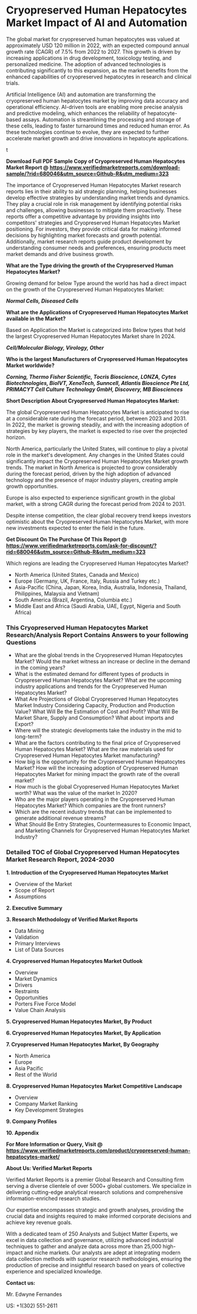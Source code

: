 <meta name="title" content="Global Cryopreserved Human Hepatocytes Market Impact of AI and Automation"><meta name="description" content="The global market for cryopreserved human hepatocytes was valued at approximately USD 120 million in 2022, with an expected compound annual growth rate (CAGR) of 7.5% "><meta name="title" content="Cryopreserved Human Hepatocytes Market Size, Share, Scope, Trends, Growth, Opportunities, Analysis, Forecast"><h1>Cryopreserved Human Hepatocytes Market Impact of AI and Automation</h1><p>The global market for cryopreserved human hepatocytes was valued at approximately USD 120 million in 2022, with an expected compound annual growth rate (CAGR) of 7.5% from 2022 to 2027. This growth is driven by increasing applications in drug development, toxicology testing, and personalized medicine. The adoption of advanced technologies is contributing significantly to this expansion, as the market benefits from the enhanced capabilities of cryopreserved hepatocytes in research and clinical trials.</p><p>Artificial Intelligence (AI) and automation are transforming the cryopreserved human hepatocytes market by improving data accuracy and operational efficiency. AI-driven tools are enabling more precise analysis and predictive modeling, which enhances the reliability of hepatocyte-based assays. Automation is streamlining the processing and storage of these cells, leading to faster turnaround times and reduced human error. As these technologies continue to evolve, they are expected to further accelerate market growth and drive innovations in hepatocyte applications.</p>t</p><p id="" class=""><strong>Download Full PDF Sample Copy of Cryopreserved Human Hepatocytes Market Report @ <a href="https://www.verifiedmarketreports.com/download-sample/?rid=680046&utm_source=Github-R&utm_medium=323" target="_blank">https://www.verifiedmarketreports.com/download-sample/?rid=680046&utm_source=Github-R&utm_medium=323</a></strong></p><p>The importance of&nbsp;Cryopreserved Human Hepatocytes Market research reports lies in their ability to aid strategic planning, helping businesses develop effective strategies by understanding market trends and dynamics. They play a crucial role in risk management by identifying potential risks and challenges, allowing businesses to mitigate them proactively. These reports offer a competitive advantage by providing insights into competitors' strategies and Cryopreserved Human Hepatocytes Market positioning. For investors, they provide critical data for making informed decisions by highlighting market forecasts and growth potential. Additionally, market research reports guide product development by understanding consumer needs and preferences, ensuring products meet market demands and drive business growth.</p><p><strong>What are the&nbsp;Type driving the growth of the Cryopreserved Human Hepatocytes Market?</strong></p><p id="" class="">Growing demand for below Type around the world has had a direct impact on the growth of the Cryopreserved Human Hepatocytes Market:</p><em><strong>Normal Cells, Diseased Cells</strong></em></p><strong>What are the&nbsp;Applications&nbsp;of Cryopreserved Human Hepatocytes Market available in the Market?</strong></p><p id="" class="">Based on Application the Market is categorized into Below types that held the largest Cryopreserved Human Hepatocytes Market share In 2024.</p><em><strong>Cell/Molecular Biology, Virology, Other</strong></em></p><strong>Who is the largest Manufacturers of Cryopreserved Human Hepatocytes Market worldwide?</strong></p><p><em><strong>Corning, Thermo Fisher Scientific, Tocris Bioscience, LONZA, Cytes Biotechnologies, BioIVT, XenoTech, Sunncell, Atlantis Bioscience Pte Ltd, PRIMACYT Cell Culture Technology GmbH, Discovery, MB Biosciences</strong></em></p><p id="" class=""><strong>Short Description About Cryopreserved Human Hepatocytes Market:</strong></p><p>The global Cryopreserved Human Hepatocytes Market is anticipated to rise at a considerable rate during the forecast period, between 2023 and 2031. In 2022, the market is growing steadily, and with the increasing adoption of strategies by key players, the market is expected to rise over the projected horizon.</p><p>North America, particularly the United States, will continue to play a pivotal role in the market's development. Any changes in the United States could significantly impact the Cryopreserved Human Hepatocytes Market growth trends. The market in North America is projected to grow considerably during the forecast period, driven by the high adoption of advanced technology and the presence of major industry players, creating ample growth opportunities.</p><p>Europe is also expected to experience significant growth in the global market, with a strong CAGR during the forecast period from 2024 to 2031.</p><p>Despite intense competition, the clear global recovery trend keeps investors optimistic about the Cryopreserved Human Hepatocytes Market, with more new investments expected to enter the field in the future.</p><p id="" class=""><strong>Get Discount On The Purchase Of This Report @ <a href="https://www.verifiedmarketreports.com/ask-for-discount/?rid=680046&utm_source=Github-R&utm_medium=323" target="_blank">https://www.verifiedmarketreports.com/ask-for-discount/?rid=680046&utm_source=Github-R&utm_medium=323</a></strong></p>Which regions are leading the Cryopreserved Human Hepatocytes Market?</p><ul><li>North America (United States, Canada and Mexico)</li><li>Europe (Germany, UK, France, Italy, Russia and Turkey etc.)</li><li>Asia-Pacific (China, Japan, Korea, India, Australia, Indonesia, Thailand, Philippines, Malaysia and Vietnam)</li><li>South America (Brazil, Argentina, Columbia etc.)</li><li>Middle East and Africa (Saudi Arabia, UAE, Egypt, Nigeria and South Africa)</li></ul><h3 id="" class="">This Cryopreserved Human Hepatocytes Market Research/Analysis Report Contains Answers to your following Questions</h3><ul><li>What are the global trends in the Cryopreserved Human Hepatocytes Market? Would the market witness an increase or decline in the demand in the coming years?</li><li>What is the estimated demand for different types of products in Cryopreserved Human Hepatocytes Market? What are the upcoming industry applications and trends for the Cryopreserved Human Hepatocytes Market?</li><li>What Are Projections of Global Cryopreserved Human Hepatocytes Market Industry Considering Capacity, Production and Production Value? What Will Be the Estimation of Cost and Profit? What Will Be Market Share, Supply and Consumption? What about imports and Export?</li><li>Where will the strategic developments take the industry in the mid to long-term?</li><li>What are the factors contributing to the final price of Cryopreserved Human Hepatocytes Market? What are the raw materials used for Cryopreserved Human Hepatocytes Market manufacturing?</li><li>How big is the opportunity for the Cryopreserved Human Hepatocytes Market? How will the increasing adoption of Cryopreserved Human Hepatocytes Market for mining impact the growth rate of the overall market?</li><li>How much is the global Cryopreserved Human Hepatocytes Market worth? What was the value of the market In 2020?</li><li>Who are the major players operating in the Cryopreserved Human Hepatocytes Market? Which companies are the front runners?</li><li>Which are the recent industry trends that can be implemented to generate additional revenue streams?</li><li>What Should Be Entry Strategies, Countermeasures to Economic Impact, and Marketing Channels for Cryopreserved Human Hepatocytes Market Industry?</li></ul><h3 id="" class="">Detailed TOC of Global Cryopreserved Human Hepatocytes Market Research Report, 2024-2030</h3><p id="" class=""><strong>1. Introduction of the Cryopreserved Human Hepatocytes Market</strong></p><ul><li>Overview of the Market</li><li>Scope of Report</li><li>Assumptions</li></ul><p id="" class=""><strong>2. Executive Summary</strong></p><p id="" class=""><strong>3. Research Methodology of Verified Market Reports</strong></p><ul><li>Data Mining</li><li>Validation</li><li>Primary Interviews</li><li>List of Data Sources</li></ul><p id="" class=""><strong>4. Cryopreserved Human Hepatocytes Market Outlook</strong></p><ul><li>Overview</li><li>Market Dynamics</li><li>Drivers</li><li>Restraints</li><li>Opportunities</li><li>Porters Five Force Model</li><li>Value Chain Analysis</li></ul><p id="" class=""><strong>5. Cryopreserved Human Hepatocytes Market, By Product</strong></p><p id="" class=""><strong>6. Cryopreserved Human Hepatocytes Market, By Application</strong></p><p id="" class=""><strong>7. Cryopreserved Human Hepatocytes Market, By Geography</strong></p><ul><li>North America</li><li>Europe</li><li>Asia Pacific</li><li>Rest of the World</li></ul><p id="" class=""><strong>8. Cryopreserved Human Hepatocytes Market Competitive Landscape</strong></p><ul><li>Overview</li><li>Company Market Ranking</li><li>Key Development Strategies</li></ul><p id="" class=""><strong>9. Company Profiles</strong></p><p id="" class=""><strong>10. Appendix</strong></p><p id="" class=""><strong>For More Information or Query, Visit @ <a href="https://www.verifiedmarketreports.com/product/cryopreserved-human-hepatocytes-market/" target="_blank">https://www.verifiedmarketreports.com/product/cryopreserved-human-hepatocytes-market/</a></strong></p><p id="" class=""><strong>About Us: Verified Market Reports</strong></p><p id="" class="">Verified Market Reports is a premier Global Research and Consulting firm serving a diverse clientele of over 5000+ global customers. We specialize in delivering cutting-edge analytical research solutions and comprehensive information-enriched research studies.</p><p id="" class="">Our expertise encompasses strategic and growth analyses, providing the crucial data and insights required to make informed corporate decisions and achieve key revenue goals.</p><p id="" class="">With a dedicated team of 250 Analysts and Subject Matter Experts, we excel in data collection and governance, utilizing advanced industrial techniques to gather and analyze data across more than 25,000 high-impact and niche markets. Our analysts are adept at integrating modern data collection methods with superior research methodologies, ensuring the production of precise and insightful research based on years of collective experience and specialized knowledge.</p><p id="" class=""><strong>Contact us:</strong></p><p id="" class="">Mr. Edwyne Fernandes</p><p id="" class="">US: +1(302) 551-2611</p>